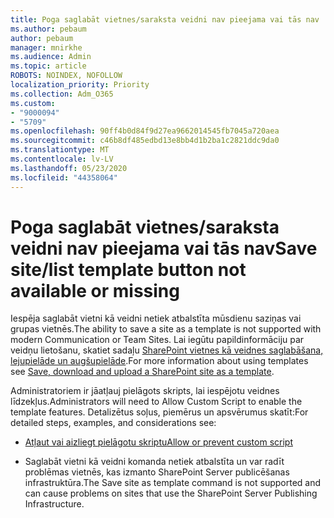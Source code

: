 ```yaml
---
title: Poga saglabāt vietnes/saraksta veidni nav pieejama vai tās nav
ms.author: pebaum
author: pebaum
manager: mnirkhe
ms.audience: Admin
ms.topic: article
ROBOTS: NOINDEX, NOFOLLOW
localization_priority: Priority
ms.collection: Adm_O365
ms.custom:
- "9000094"
- "5709"
ms.openlocfilehash: 90ff4b0d84f9d27ea9662014545fb7045a720aea
ms.sourcegitcommit: c46b8df485edbd13e8bb4d1b2ba1c2821ddc9da0
ms.translationtype: MT
ms.contentlocale: lv-LV
ms.lasthandoff: 05/23/2020
ms.locfileid: "44358064"
---
```

# <a name="save-sitelist-template-button-not-available-or-missing"></a><span data-ttu-id="d5b58-102">Poga saglabāt vietnes/saraksta veidni nav pieejama vai tās nav</span><span class="sxs-lookup"><span data-stu-id="d5b58-102">Save site/list template button not available or missing</span></span>

<span data-ttu-id="d5b58-103">Iespēja saglabāt vietni kā veidni netiek atbalstīta mūsdienu saziņas vai grupas vietnēs.</span><span class="sxs-lookup"><span data-stu-id="d5b58-103">The ability to save a site as a template is not supported with modern Communication or Team Sites.</span></span> <span data-ttu-id="d5b58-104">Lai iegūtu papildinformāciju par veidņu lietošanu, skatiet sadaļu [SharePoint vietnes kā veidnes saglabāšana, lejupielāde un augšupielāde](https://docs.microsoft.com/sharepoint/dev/general-development/save-download-and-upload-a-sharepoint-site-as-a-template).</span><span class="sxs-lookup"><span data-stu-id="d5b58-104">For more information about using templates see [Save, download and upload a SharePoint site as a template](https://docs.microsoft.com/sharepoint/dev/general-development/save-download-and-upload-a-sharepoint-site-as-a-template).</span></span>

<span data-ttu-id="d5b58-105">Administratoriem ir jāatļauj pielāgots skripts, lai iespējotu veidnes līdzekļus.</span><span class="sxs-lookup"><span data-stu-id="d5b58-105">Administrators will need to Allow Custom Script to enable the template features.</span></span> <span data-ttu-id="d5b58-106">Detalizētus soļus, piemērus un apsvērumus skatīt:</span><span class="sxs-lookup"><span data-stu-id="d5b58-106">For detailed steps, examples, and considerations see:</span></span>

- [<span data-ttu-id="d5b58-107">Atļaut vai aizliegt pielāgotu skriptu</span><span class="sxs-lookup"><span data-stu-id="d5b58-107">Allow or prevent custom script</span></span>](https://docs.microsoft.com/sharepoint/allow-or-prevent-custom-script)

- <span data-ttu-id="d5b58-108">Saglabāt vietni kā veidni komanda netiek atbalstīta un var radīt problēmas vietnēs, kas izmanto SharePoint Server publicēšanas infrastruktūra.</span><span class="sxs-lookup"><span data-stu-id="d5b58-108">The Save site as template command is not supported and can cause problems on sites that use the SharePoint Server Publishing Infrastructure.</span></span>


